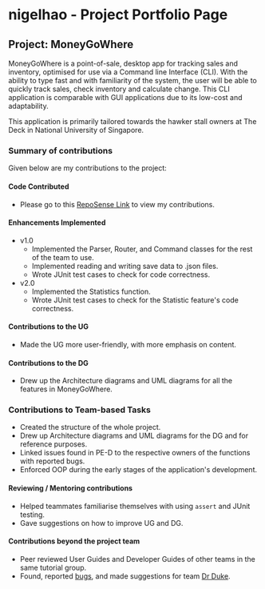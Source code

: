 # nigelhao - Project Portfolio Page

## Project: MoneyGoWhere

MoneyGoWhere is a point-of-sale, desktop app for tracking sales and inventory, optimised for use via a Command line
Interface (CLI). With the ability to type fast and with familiarity of the system, the user will be able to quickly track
sales, check inventory and calculate change. This CLI application is comparable with GUI applications due to its
low-cost and adaptability.

This application is primarily tailored towards the hawker stall owners at The Deck in National University of Singapore.

### Summary of contributions
Given below are my contributions to the project:

#### Code Contributed
* Please go to this [RepoSense Link](https://nus-cs2113-ay2223s2.github.io/tp-dashboard/?search=t09&sort=totalCommits%20dsc&sortWithin=totalCommits%20dsc&timeframe=commit&mergegroup=&groupSelect=groupByRepos&breakdown=true&checkedFileTypes=docs~functional-code~test-code~other&since=2023-03-02&tabOpen=true&zFR=false&tabType=authorship&tabAuthor=nigelhao&tabRepo=AY2223S2-CS2113T-T09-2%2Ftp%5Bmaster%5D&authorshipIsMergeGroup=false&authorshipFileTypes=docs~functional-code~test-code~other&authorshipIsBinaryFileTypeChecked=false&authorshipIsIgnoredFilesChecked=false) to view my contributions.

#### Enhancements Implemented
* v1.0
    * Implemented the Parser, Router, and Command classes for the rest of the team to use.
    * Implemented reading and writing save data to .json files.
    * Wrote JUnit test cases to check for code correctness.
* v2.0
    * Implemented the Statistics function.
    * Wrote JUnit test cases to check for the Statistic feature's code correctness.

<div style="page-break-after: always;"></div>

#### Contributions to the UG
* Made the UG more user-friendly, with more emphasis on content. 

#### Contributions to the DG
* Drew up the Architecture diagrams and UML diagrams for all the features in MoneyGoWhere. 

### Contributions to Team-based Tasks
* Created the structure of the whole project. 
* Drew up Architecture diagrams and UML diagrams for the DG and for reference purposes. 
* Linked issues found in PE-D to the respective owners of the functions with reported bugs. 
* Enforced OOP during the early stages of the application's development. 

#### Reviewing / Mentoring contributions
* Helped teammates familiarise themselves with using `assert` and JUnit testing.
* Gave suggestions on how to improve UG and DG.


#### Contributions beyond the project team
* Peer reviewed User Guides and Developer Guides of other teams in the same tutorial group.
* Found, reported [bugs](https://github.com/nigelhao/ped/issues), and made suggestions for team [Dr Duke](https://github.com/AY2223S2-CS2113-W13-1/tp).
